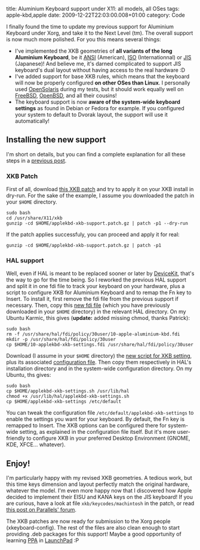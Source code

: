title: Aluminium Keyboard support under X11: all models, all OSes
tags: apple-kbd,apple
date: 2009-12-22T22:03:00.008+01:00
category: Code

I finally found the time to update my previous support for Aluminium
Keyboard under Xorg, and take it to the Next Level (tm). The overall
support is now much more polished. For you this means several things:

-   I've implemented the XKB geometries of **all variants of the long
    Aluminium Keyboard**, be it
    [ANSI](http://damien.ciabrini.free.fr/pub/applekbd-xkb/apple-alukbd-ansi.svg)
    (American),
    [ISO](http://damien.ciabrini.free.fr/pub/applekbd-xkb/apple-alukbd-iso.svg)
    (Internationnal) or
    [JIS](http://damien.ciabrini.free.fr/pub/applekbd-xkb/apple-alukbd-jis.svg)
    (Japanese)! And believe me, it's darned complicated to support JIS
    keyboard's dual layout without having access to the real hardware :D
-   I've added support for base XKB rules, which means that the keyboard
    will now be properly configured **on other OSes than Linux**. I
    personally used [OpenSolaris](http://www.opensolaris.org/) during my
    tests, but it should work equally well on
    [FreeBSD](http://www.freebsd.org/), [OpenBSD](http://openbsd.org/),
    and all their cousins!
-   The keyboard support is now **aware of the system-wide keyboard
    settings** as found in Debian or Fedora for example. If you
    configured your system to default to Dvorak layout, the support will
    use it automatically!

<!-- PELICAN_END_SUMMARY -->

Installing the new support
--------------------------

I'm short on details, but you can find a complete explanation for all
these steps in a [previous
post](http://damienciabrini.blogspot.com/2009/05/make-your-apple-aluminium-keyboard.html).

### XKB Patch

First of all, download [this XKB
patch](http://damien.ciabrini.free.fr/pub/applekbd-xkb/applekbd-xkb-support.patch.gz)
and try to apply it on your XKB install in dry-run. For the sake of the
example, I assume you downloaded the patch in your `$HOME` directory.

    sudo bash
    cd /usr/share/X11/xkb
    gunzip -cd $HOME/applekbd-xkb-support.patch.gz | patch -p1 --dry-run

If the patch applies successfuly, you can proceed and apply it for real:

    gunzip -cd $HOME/applekbd-xkb-support.patch.gz | patch -p1

### HAL support

Well, even if HAL is meant to be replaced sooner or later by
[DeviceKit](http://fedoraproject.org/wiki/Features/DeviceKit), that's
the way to go for the time being. So I reworked the previous HAL support
and split it in one fdi file to track your keyboard on your hardware,
plus a script to configure XKB for Aluminium Keyboard and to remap the
Fn key to Insert. To install it, first remove the fdi file from the
previous support if necessary. Then, copy this [new fdi
file](http://damien.ciabrini.free.fr/pub/applekbd-xkb/10-applekbd-xkb-settings.fdi)
(which you have previously downloaded in your `$HOME` directory) in the
relevant HAL directory. On my Ubuntu Karmic, this gives (**update:**
added missing chmod, thanks Patrick):

    sudo bash
    rm -f /usr/share/hal/fdi/policy/30user/10-apple-aluminium-kbd.fdi
    mkdir -p /usr/share/hal/fdi/policy/30user
    cp $HOME/10-applekbd-xkb-settings.fdi /usr/share/hal/fdi/policy/30user

Download (I assume in your `$HOME` directory) the [new script for XKB
setting](http://damien.ciabrini.free.fr/pub/applekbd-xkb/applekbd-xkb-settings.sh),
plus its associated [configuration
file](http://damien.ciabrini.free.fr/pub/applekbd-xkb/applekbd-xkb-settings).
Then copy them respectively in HAL's installation directory and in the
system-wide configuration directory. On my Ubuntu, ths gives:

    sudo bash
    cp $HOME/applekbd-xkb-settings.sh /usr/lib/hal
    chmod +x /usr/lib/hal/applekbd-xkb-settings.sh
    cp $HOME/applekbd-xkb-settings /etc/default

You can tweak the configuration file
`/etc/default/applekbd-xkb-settings` to enable the settings you want for
your keyboard. By default, the Fn key is remapped to Insert. The XKB
options can be configured there for system-wide setting, as explained in
the configuration file itself. But it's more user-friendly to configure
XKB in your preferred Desktop Environment (GNOME, KDE, XFCE...
whatever).

Enjoy!
------

I'm particularly happy with my revised XKB geometries. A tedious work,
but this time keys dimension and layout perfectly match the original
hardware, whatever the model. I'm even more happy now that I discovered
how Apple decided to implement their EISU and KANA keys on the JIS
keyboard! If you are curious, have a look at file
`xkb/keycodes/machintosh` in the patch, or read [this post on Parallels'
forum](http://forum.parallels.com/showthread.php?t=90313).

The XKB patches are now ready for submission to the Xorg people
(xkeyboard-config). The rest of the files are also clean enough to start
providing .deb packages for this support! Maybe a good opportunity of
learning [PPA](https://help.launchpad.net/Packaging/PPA) in
[LaunchPad](https://launchpad.net/) :P
